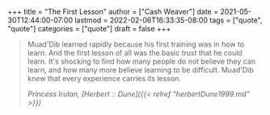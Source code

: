 +++
title = "The First Lesson"
author = ["Cash Weaver"]
date = 2021-05-30T12:44:00-07:00
lastmod = 2022-02-06T16:33:35-08:00
tags = ["quote", "quote"]
categories = ["quote"]
draft = false
+++

> Muad'Dib learned rapidly because his first training was in how to learn. And the first lesson of all was the basic trust that he could learn. It's shocking to find how many people do not believe they can learn, and how many more believe learning to be difficult. Muad'Dib knew that every experience carries its lesson.
>
> _Princess Irulan, [Herbert :: Dune]({{< relref "herbertDune1999.md" >}})_
